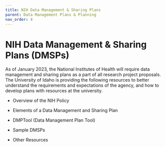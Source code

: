 ```yaml
---
title: NIH Data Management & Sharing Plans
parent: Data Management Plans & Planning
nav_order: 4
---
```


# NIH Data Management & Sharing Plans (DMSPs)

As of January 2023, the National Institutes of Health will require data management and sharing plans as a part of all research project proposals. The University of Idaho is providing the following resources to better understand the requirements and expectations of the agency, and how to develop plans with resources at the university.

- Overview of the NIH Policy

- Elements of a Data Management and Sharing Plan

- DMPTool (Data Management Plan Tool)

- Sample DMSPs

- Other Resources